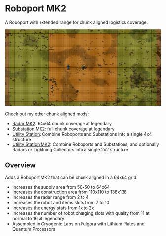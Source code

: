 # Roboport MK2

A Roboport with extended range for chunk aligned logistics coverage.

![example](example.png)

Check out my other chunk aligned mods:

- [Radar MK2](https://mods.factorio.com/mod/mklv-radar-mk2): 64x64 chunk coverage at legendary
- [Substation MK2](https://mods.factorio.com/mod/mklv-substation-mk2): full chunk coverage at legendary
- [Utility Station](https://mods.factorio.com/mod/mklv-utility-station): Combine Roboports and Substations into a single 4x4 structure
- [Utility Station MK2](https://mods.factorio.com/mod/mklv-utility-station-mk2): Combine Roboports and Substations; and optionally Radars or Lightning Collectors into a single 2x2 structure

## Overview

Adds a Roboport MK2 that can be chunk aligned in a 64x64 grid:

- Increases the supply area from 50x50 to 64x64
- Increases the construction area from 110x110 to 138x138
- Increases the radar range from 2 to 4
- Increases the robot and items slots from 7 to 10
- Increases the energy stats from 1x to 2x
- Increases the number of robot charging slots with quality from 11 at normal to 16 at legendary
- Assembled in Cryogenic Labs on Fulgora with Lithium Plates and Quantum Processors
